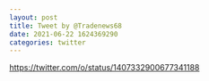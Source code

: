 ```yaml
--- 
layout: post 
title: Tweet by @Tradenews68 
date: 2021-06-22 1624369290 
categories: twitter 
--- 
```

https://twitter.com/o/status/1407332900677341188